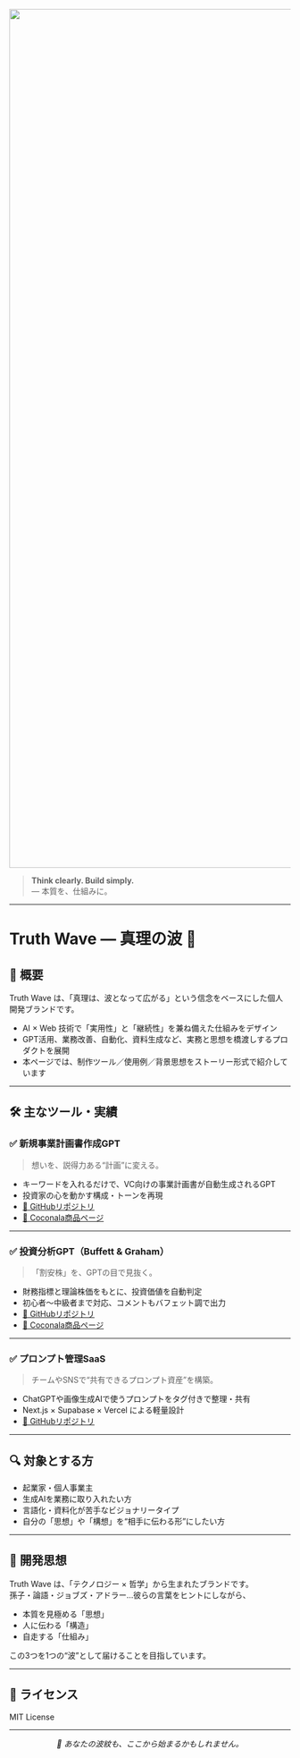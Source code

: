 <p align="center">
  <img width="1536" alt="Truth Wave ― 真理の波" src="https://github.com/user-attachments/assets/your-gif-or-banner-url.gif" />
</p>

> **Think clearly. Build simply.**  
> ― 本質を、仕組みに。

---

# Truth Wave ― 真理の波 🌊

## 📌 概要

Truth Wave は、「真理は、波となって広がる」という信念をベースにした個人開発ブランドです。

- AI × Web 技術で「実用性」と「継続性」を兼ね備えた仕組みをデザイン
- GPT活用、業務改善、自動化、資料生成など、実務と思想を橋渡しするプロダクトを展開
- 本ページでは、制作ツール／使用例／背景思想をストーリー形式で紹介しています

---

## 🛠 主なツール・実績

### ✅ 新規事業計画書作成GPT
> 想いを、説得力ある“計画”に変える。

- キーワードを入れるだけで、VC向けの事業計画書が自動生成されるGPT
- 投資家の心を動かす構成・トーンを再現
- [🔗 GitHubリポジトリ](https://github.com/truthwave/GPT-for-new-business-plan-proposals)
- [🔗 Coconala商品ページ](https://coconala.com/contents_market/pictures/cmfw6skpq099nal0huc9c9tzi)

---

### ✅ 投資分析GPT（Buffett & Graham）
> 「割安株」を、GPTの目で見抜く。

- 財務指標と理論株価をもとに、投資価値を自動判定
- 初心者〜中級者まで対応、コメントもバフェット調で出力
- [🔗 GitHubリポジトリ](https://github.com/truthwave/Buffett-Graham-GPTs)
- [🔗 Coconala商品ページ](https://coconala.com/contents_market/pictures/cmez6ftdz0sjh6m0h0xdbo1gs)

---

### ✅ プロンプト管理SaaS
> チームやSNSで“共有できるプロンプト資産”を構築。

- ChatGPTや画像生成AIで使うプロンプトをタグ付きで整理・共有
- Next.js × Supabase × Vercel による軽量設計
- [🔗 GitHubリポジトリ](https://github.com/truthwave/my-ai-portfolio-clean)

---

## 🔍 対象とする方

- 起業家・個人事業主
- 生成AIを業務に取り入れたい方
- 言語化・資料化が苦手なビジョナリータイプ
- 自分の「思想」や「構想」を“相手に伝わる形”にしたい方

---

## 🧠 開発思想

Truth Wave は、「テクノロジー × 哲学」から生まれたブランドです。  
孫子・論語・ジョブズ・アドラー…彼らの言葉をヒントにしながら、

- 本質を見極める「思想」  
- 人に伝わる「構造」  
- 自走する「仕組み」

この3つを1つの“波”として届けることを目指しています。

---

## 📜 ライセンス

MIT License

---

<p align="center"><i>🌊 あなたの波紋も、ここから始まるかもしれません。</i></p>
